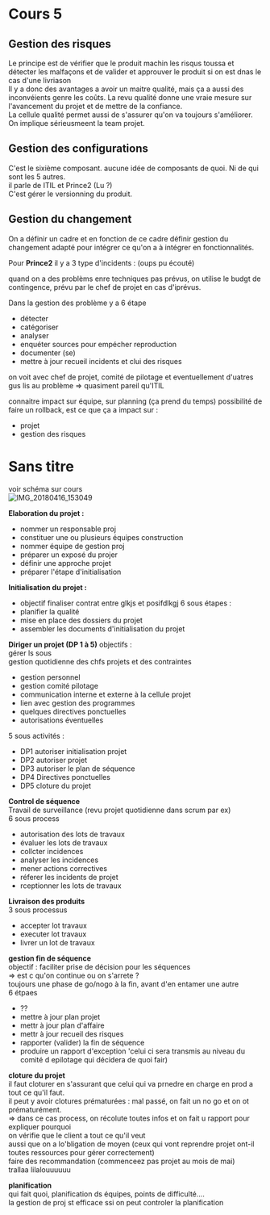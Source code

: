 Cours 5
========================


## Gestion des risques

Le principe est de vérifier que le produit machin les risqus toussa et détecter les malfaçons et de valider et approuver le produit si on est dnas le cas d'une livriason  
Il y a donc des avantages a avoir un maitre qualité, mais ça a aussi des inconvéients genre les coûts. La revu qualité donne une vraie mesure sur l'avancement du projet et de mettre de la confiance.  
La cellule qualité permet aussi de s'assurer qu'on va toujours s'améliorer. On implique sérieusmeent la team projet.

## Gestion des configurations

C'est le sixième composant. aucune idée de composants de quoi. Ni de qui sont les 5 autres.  
il parle de ITIL et Prince2 (Lu ?)  
C'est gérer le versionning du produit.


## Gestion du changement

On a définir un cadre et en fonction de ce cadre définir gestion du changement adapté pour intégrer ce qu'on a à intégrer en fonctionnalités.


Pour **Prince2** il y a 3 type d'incidents : (oups pu écouté)

quand on a des problèms enre techniques pas prévus, on utilise le budgt de contingence, prévu par le chef de projet en cas d'iprévus.

Dans la gestion des problème y a 6 étape

- détecter
- catégoriser
- analyser
- enquéter sources pour empécher reproduction
- documenter (se)
- mettre à jour recueil incidents et clui des risques

on voit avec chef de projet, comité de pilotage et eventuellement d'uatres gus lis au problème   => quasiment pareil qu'ITIL

connaitre impact sur équipe, sur planning (ça prend du temps) possibilité de faire un rollback, est ce que ça a impact sur :

- projet
- gestion des risques

# Sans titre

voir schéma sur cours  
![IMG_20180416_153049](file://media/1167474140.jpeg)


**Elaboration du projet :**  

- nommer un responsable proj
- constituer une ou plusieurs équipes construction
- nommer équipe de gestion proj
- préparer un exposé du projer
- définir une approche projet
- préparer l'étape d'initialisation


**Initialisation du projet :**
- objectif finaliser contrat entre glkjs et posifdlkgj
6 sous étapes :
- planifier la qualité
- mise en place des dossiers du projet 
- assembler les documents d'initialisation du projet

**Diriger un projet (DP 1 à 5)**
objectifs :   
gérer ls sous   
gestion quotidienne des chfs projets  et des contraintes
- gestion personnel
- gestion comité pilotage
- communication interne et externe à la cellule projet
- lien avec gestion des programmes
- quelques directives ponctuelles
- autorisations éventuelles

 5 sous activités :

- DP1 autoriser initialisation projet
- DP2 autoriser projet
- DP3 autoriser le plan de séquence
- DP4 Directives ponctuelles
- DP5 cloture du projet

**Control de séquence**  
Travail de surveillance (revu projet quotidienne dans scrum par ex)  
6 sous process

- autorisation des lots de travaux
- évaluer les lots de travaux
- collcter incidences
- analyser les incidences
- mener actions correctives
- réferer les incidents de projet
- rceptionner les lots de travaux

**Livraison des produits**  
3 sous processus  

- accepter lot travaux 
- executer lot travaux
- livrer un lot de travaux

**gestion fin de séquence**  
objectif : faciliter prise de décision pour les séquences  
=> est c qu'on continue ou on s'arrete ?   
toujours une phase de go/nogo à la fin, avant d'en entamer une autre  
6 étpaes

- ??
- mettre à jour plan projet
- mettr à jour plan d'affaire
- mettr à jour recueil des risques
- rapporter (valider) la fin de séquence
- produire un rapport d'exception 'celui ci sera transmis au niveau du comité d epilotage qui décidera de quoi fair)

**cloture du projet**  
il faut cloturer en s'assurant que celui qui va prnedre en charge en prod a tout ce qu'il faut.  
il peut y avoir clotures prématurées : mal passé, on fait un no go et on ot prématurément.  
=> dans ce cas process, on récolute toutes infos et on fait u rapport pour expliquer pourquoi  
on vérifie que le client a tout ce qu'il veut  
aussi que on a lo'bligation de moyen (ceux qui vont reprendre projet ont-il toutes ressources pour gérer correctement)  
faire des recommandation (commenceez pas projet au mois de mai)  
trallaa lilalouuuuuu

**planification**  
  qui fait quoi, planification ds équipes, points de difficulté....  
la gestion de proj st efficace ssi on peut controler la planification  
